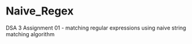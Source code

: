 # Naive_Regex
DSA 3 Assignment 01 - matching regular expressions using naive string matching algorithm
